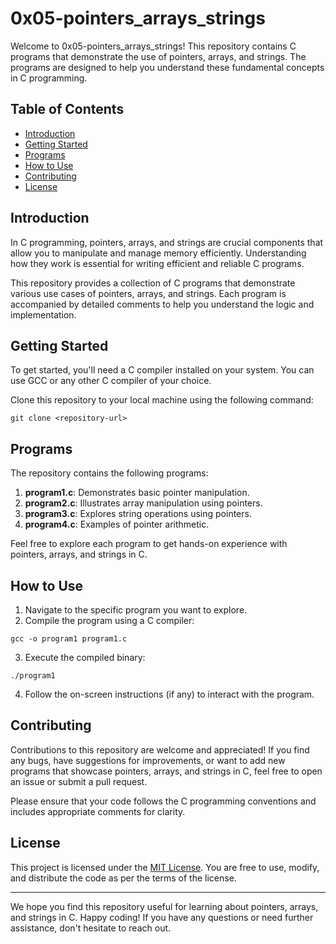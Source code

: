# 0x05-pointers_arrays_strings

Welcome to 0x05-pointers_arrays_strings! This repository contains C programs that demonstrate the use of pointers, arrays, and strings. The programs are designed to help you understand these fundamental concepts in C programming.

## Table of Contents

- [Introduction](#introduction)
- [Getting Started](#getting-started)
- [Programs](#programs)
- [How to Use](#how-to-use)
- [Contributing](#contributing)
- [License](#license)

## Introduction

In C programming, pointers, arrays, and strings are crucial components that allow you to manipulate and manage memory efficiently. Understanding how they work is essential for writing efficient and reliable C programs.

This repository provides a collection of C programs that demonstrate various use cases of pointers, arrays, and strings. Each program is accompanied by detailed comments to help you understand the logic and implementation.

## Getting Started

To get started, you'll need a C compiler installed on your system. You can use GCC or any other C compiler of your choice.

Clone this repository to your local machine using the following command:

```
git clone <repository-url>
```

## Programs

The repository contains the following programs:

1. **program1.c**: Demonstrates basic pointer manipulation.
2. **program2.c**: Illustrates array manipulation using pointers.
3. **program3.c**: Explores string operations using pointers.
4. **program4.c**: Examples of pointer arithmetic.

Feel free to explore each program to get hands-on experience with pointers, arrays, and strings in C.

## How to Use

1. Navigate to the specific program you want to explore.
2. Compile the program using a C compiler:

```
gcc -o program1 program1.c
```

3. Execute the compiled binary:

```
./program1
```

4. Follow the on-screen instructions (if any) to interact with the program.

## Contributing

Contributions to this repository are welcome and appreciated! If you find any bugs, have suggestions for improvements, or want to add new programs that showcase pointers, arrays, and strings in C, feel free to open an issue or submit a pull request.

Please ensure that your code follows the C programming conventions and includes appropriate comments for clarity.

## License

This project is licensed under the [MIT License](LICENSE). You are free to use, modify, and distribute the code as per the terms of the license.

---

We hope you find this repository useful for learning about pointers, arrays, and strings in C. Happy coding! If you have any questions or need further assistance, don't hesitate to reach out.
